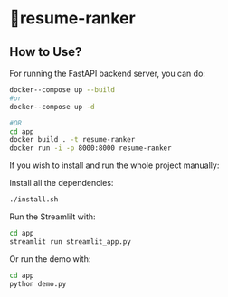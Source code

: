 # 📜resume-ranker

## How to Use?

For running the FastAPI backend server, you can do:
```bash
docker--compose up --build
#or 
docker--compose up -d

#OR
cd app
docker build . -t resume-ranker
docker run -i -p 8000:8000 resume-ranker
```

If you wish to install and run the whole project manually: 

Install all the dependencies:

```bash
./install.sh
```

Run the Streamlilt with:

```bash
cd app
streamlit run streamlit_app.py
```

Or run the demo with:

```bash
cd app
python demo.py
```
  